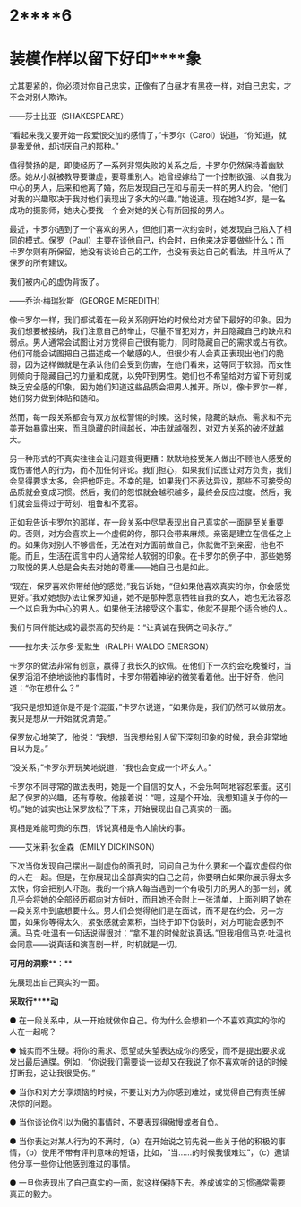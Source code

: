    

# **2****6**

# **装****模****作****样****以****留****下****好****印****象**

尤其要紧的，你必须对你自己忠实，正像有了白昼才有黑夜一样，对自己忠实，才不会对别人欺诈。

——莎士比亚（SHAKESPEARE）

“看起来我又要开始一段爱恨交加的感情了，”卡罗尔（Carol）说道，“你知道，就是我爱他，却讨厌自己的那种。”

值得赞扬的是，即使经历了一系列非常失败的关系之后，卡罗尔仍然保持着幽默感。她从小就被教导要谦虚，要尊重别人。她曾经嫁给了一个控制欲强、以自我为中心的男人，后来和他离了婚，然后发现自己在和与前夫一样的男人约会。“他们对我的兴趣取决于我对他们表现出了多大的兴趣。”她说道。现在她34岁，是一名成功的摄影师，她决心要找一个会对她的关心有所回报的男人。

最近，卡罗尔遇到了一个喜欢的男人，但他们第一次约会时，她发现自己陷入了相同的模式。保罗（Paul）主要在谈他自己，约会时，由他来决定要做些什么；而卡罗尔则有所保留，她没有谈论自己的工作，也没有表达自己的看法，并且听从了保罗的所有建议。

我们被内心的虚伪背叛了。

——乔治·梅瑞狄斯（GEORGE MEREDITH）

像卡罗尔一样，我们都试着在一段关系刚开始的时候给对方留下最好的印象。因为我们想要被接纳，我们注意自己的举止，尽量不冒犯对方，并且隐藏自己的缺点和弱点。男人通常会试图让对方觉得自己很有能力，同时隐藏自己的需求或占有欲。他们可能会试图把自己描述成一个敏感的人，但很少有人会真正表现出他们的脆弱，因为这样做就是在承认他们会受到伤害，在他们看来，这等同于软弱。而女性则倾向于隐藏自己的力量和成就，以免吓到男性。她们也不希望给对方留下苛刻或缺乏安全感的印象，因为她们知道这些品质会把男人推开。所以，像卡罗尔一样，她们努力做到体贴和随和。

然而，每一段关系都会有双方放松警惕的时候。这时候，隐藏的缺点、需求和不完美开始暴露出来，而且隐藏的时间越长，冲击就越强烈，对双方关系的破坏就越大。

另一种形式的不真实往往会让问题变得更糟：默默地接受某人做出不顾他人感受的或伤害他人的行为，而不加任何评论。我们担心，如果我们试图让对方负责，我们会显得要求太多，会把他吓走。不幸的是，如果我们不表达异议，那些不可接受的品质就会变成习惯。然后，我们的怨恨就会越积越多，最终会反应过度。然后，我们就会显得过于苛刻、粗鲁和不宽容。

正如我告诉卡罗尔的那样，在一段关系中尽早表现出自己真实的一面是至关重要的。否则，对方会喜欢上一个虚假的你，那只会带来麻烦。亲密是建立在信任之上的。如果你对别人不够信任，无法在对方面前做自己，你就做不到亲密，他也不能。而且，生活在谎言中的人通常给人软弱的印象。在卡罗尔的例子中，那些她努力取悦的男人总是会失去对她的尊重——她自己也是如此。

“现在，保罗喜欢你带给他的感觉，”我告诉她，“但如果他喜欢真实的你，你会感觉更好。”我劝她想办法让保罗知道，她不是那种愿意牺牲自我的女人，她也无法容忍一个以自我为中心的男人。如果他无法接受这个事实，他就不是那个适合她的人。

我们与同伴能达成的最崇高的契约是：“让真诚在我俩之间永存。”

——拉尔夫·沃尔多·爱默生（RALPH WALDO EMERSON）

卡罗尔的做法非常有创意，赢得了我长久的钦佩。在他们下一次约会吃晚餐时，当保罗滔滔不绝地谈他的事情时，卡罗尔带着神秘的微笑看着他。出于好奇，他问道：“你在想什么？”

“我只是想知道你是不是个混蛋，”卡罗尔说道，“如果你是，我们仍然可以做朋友。我只是想从一开始就说清楚。”

保罗放心地笑了，他说：“我想，当我想给别人留下深刻印象的时候，我会非常地自以为是。”

“没关系，”卡罗尔开玩笑地说道，“我也会变成一个坏女人。”

卡罗尔不同寻常的做法表明，她是一个自信的女人，不会乐呵呵地容忍笨蛋。这引起了保罗的兴趣，还有尊敬。他接着说：“嗯，这是个开始。我想知道关于你的一切。”她的诚实也让保罗放松了下来，开始展现出自己真实的一面。

真相是难能可贵的东西，诉说真相是令人愉快的事。

——艾米莉·狄金森（EMILY DICKINSON）

下次当你发现自己摆出一副虚伪的面孔时，问问自己为什么要和一个喜欢虚假的你的人在一起。但是，在你展现出全部真实的自己之前，你要明白如果你展示得太多太快，你会把别人吓跑。我的一个病人每当遇到一个有吸引力的男人的那一刻，就几乎会将她的全部经历都向对方倾吐，而且她还会附上一张清单，上面列明了她在一段关系中到底想要什么。男人们会觉得他们是在面试，而不是在约会。另一方面，如果你等得太久，紧张感就会累积，当终于卸下伪装时，对方可能会感到不满。马克·吐温有一句话说得很对：“拿不准的时候就说真话。”但我相信马克·吐温也会同意——说真话和演喜剧一样，时机就是一切。

**可****用****的****洞****察****：**

先展现出自己真实的一面。

**采****取****行****动**

● 在一段关系中，从一开始就做你自己。你为什么会想和一个不喜欢真实的你的人在一起呢？

● 诚实而不生硬。将你的需求、愿望或失望表达成你的感受，而不是提出要求或发出最后通牒。例如，“你说我们需要谈一谈却又在我说了你不喜欢听的话的时候打断我，这让我很受伤。”

● 当你和对方分享烦恼的时候，不要让对方为你感到难过，或觉得自己有责任解决你的问题。

● 当你谈论你引以为傲的事情时，不要表现得傲慢或者自负。

● 当你表达对某人行为的不满时，（a）在开始说之前先说一些关于他的积极的事情，（b）使用不带有评判意味的短语，比如，“当……的时候我很难过”，（c）邀请他分享一些你让他感到难过的事情。

● 一旦你表现出了自己真实的一面，就这样保持下去。养成诚实的习惯通常需要真正的毅力。